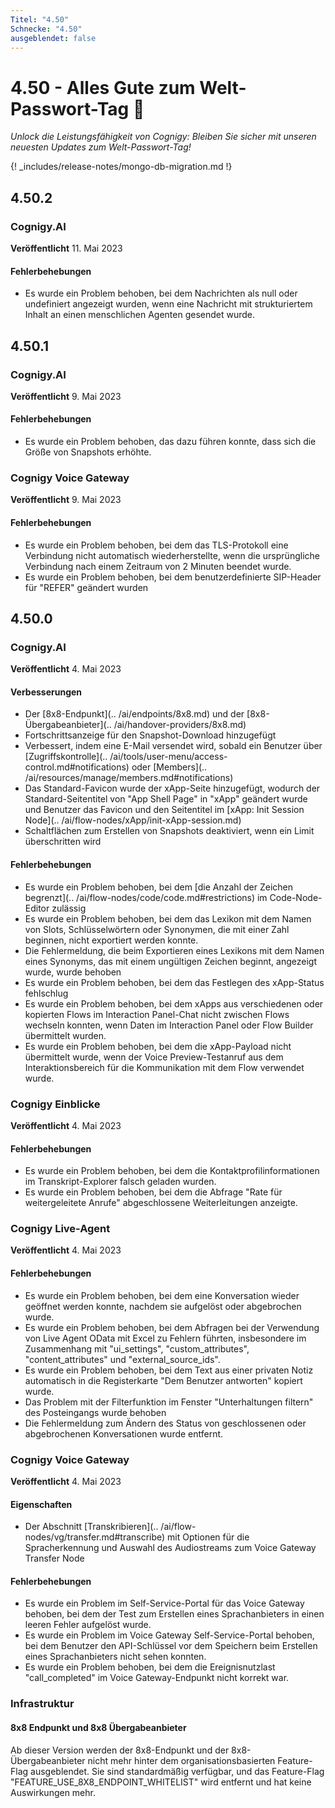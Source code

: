 ```yaml
---
Titel: "4.50"
Schnecke: "4.50"
ausgeblendet: false
---
```


# 4.50 - Alles Gute zum Welt-Passwort-Tag 🔑

_Unlock die Leistungsfähigkeit von Cognigy: Bleiben Sie sicher mit unseren neuesten Updates zum Welt-Passwort-Tag!_

{! _includes/release-notes/mongo-db-migration.md !}

## 4.50.2

### Cognigy.AI

**Veröffentlicht** 11. Mai 2023

#### Fehlerbehebungen

- Es wurde ein Problem behoben, bei dem Nachrichten als null oder undefiniert angezeigt wurden, wenn eine Nachricht mit strukturiertem Inhalt an einen menschlichen Agenten gesendet wurde.

## 4.50.1

### Cognigy.AI

**Veröffentlicht** 9. Mai 2023

#### Fehlerbehebungen

- Es wurde ein Problem behoben, das dazu führen konnte, dass sich die Größe von Snapshots erhöhte.

### Cognigy Voice Gateway

**Veröffentlicht** 9. Mai 2023

#### Fehlerbehebungen

- Es wurde ein Problem behoben, bei dem das TLS-Protokoll eine Verbindung nicht automatisch wiederherstellte, wenn die ursprüngliche Verbindung nach einem Zeitraum von 2 Minuten beendet wurde.
- Es wurde ein Problem behoben, bei dem benutzerdefinierte SIP-Header für "REFER" geändert wurden 

## 4.50.0

### Cognigy.AI

**Veröffentlicht** 4. Mai 2023

#### Verbesserungen

- Der [8x8-Endpunkt](.. /ai/endpoints/8x8.md) und der [8x8-Übergabeanbieter](.. /ai/handover-providers/8x8.md)
- Fortschrittsanzeige für den Snapshot-Download hinzugefügt 
- Verbessert, indem eine E-Mail versendet wird, sobald ein Benutzer über [Zugriffskontrolle](.. /ai/tools/user-menu/access-control.md#notifications) oder [Members](.. /ai/resources/manage/members.md#notifications)
- Das Standard-Favicon wurde der xApp-Seite hinzugefügt, wodurch der Standard-Seitentitel von "App Shell Page" in "xApp" geändert wurde und Benutzer das Favicon und den Seitentitel im [xApp: Init Session Node](.. /ai/flow-nodes/xApp/init-xApp-session.md)
- Schaltflächen zum Erstellen von Snapshots deaktiviert, wenn ein Limit überschritten wird

#### Fehlerbehebungen

- Es wurde ein Problem behoben, bei dem [die Anzahl der Zeichen begrenzt](.. /ai/flow-nodes/code/code.md#restrictions) im Code-Node-Editor zulässig
- Es wurde ein Problem behoben, bei dem das Lexikon mit dem Namen von Slots, Schlüsselwörtern oder Synonymen, die mit einer Zahl beginnen, nicht exportiert werden konnte.
- Die Fehlermeldung, die beim Exportieren eines Lexikons mit dem Namen eines Synonyms, das mit einem ungültigen Zeichen beginnt, angezeigt wurde, wurde behoben
- Es wurde ein Problem behoben, bei dem das Festlegen des xApp-Status fehlschlug
- Es wurde ein Problem behoben, bei dem xApps aus verschiedenen oder kopierten Flows im Interaction Panel-Chat nicht zwischen Flows wechseln konnten, wenn Daten im Interaction Panel oder Flow Builder übermittelt wurden.
- Es wurde ein Problem behoben, bei dem die xApp-Payload nicht übermittelt wurde, wenn der Voice Preview-Testanruf aus dem Interaktionsbereich für die Kommunikation mit dem Flow verwendet wurde.

### Cognigy Einblicke

**Veröffentlicht** 4. Mai 2023

#### Fehlerbehebungen

- Es wurde ein Problem behoben, bei dem die Kontaktprofilinformationen im Transkript-Explorer falsch geladen wurden.
- Es wurde ein Problem behoben, bei dem die Abfrage "Rate für weitergeleitete Anrufe" abgeschlossene Weiterleitungen anzeigte.

### Cognigy Live-Agent

**Veröffentlicht** 4. Mai 2023

#### Fehlerbehebungen

- Es wurde ein Problem behoben, bei dem eine Konversation wieder geöffnet werden konnte, nachdem sie aufgelöst oder abgebrochen wurde.
- Es wurde ein Problem behoben, bei dem Abfragen bei der Verwendung von Live Agent OData mit Excel zu Fehlern führten, insbesondere im Zusammenhang mit "ui_settings", "custom_attributes", "content_attributes" und "external_source_ids".
- Es wurde ein Problem behoben, bei dem Text aus einer privaten Notiz automatisch in die Registerkarte "Dem Benutzer antworten" kopiert wurde.
- Das Problem mit der Filterfunktion im Fenster "Unterhaltungen filtern" des Posteingangs wurde behoben
- Die Fehlermeldung zum Ändern des Status von geschlossenen oder abgebrochenen Konversationen wurde entfernt.

### Cognigy Voice Gateway

**Veröffentlicht** 4. Mai 2023

#### Eigenschaften

- Der Abschnitt [Transkribieren](.. /ai/flow-nodes/vg/transfer.md#transcribe) mit Optionen für die Spracherkennung und Auswahl des Audiostreams zum Voice Gateway Transfer Node

#### Fehlerbehebungen

- Es wurde ein Problem im Self-Service-Portal für das Voice Gateway behoben, bei dem der Test zum Erstellen eines Sprachanbieters in einen leeren Fehler aufgelöst wurde.
- Es wurde ein Problem im Voice Gateway Self-Service-Portal behoben, bei dem Benutzer den API-Schlüssel vor dem Speichern beim Erstellen eines Sprachanbieters nicht sehen konnten.
- Es wurde ein Problem behoben, bei dem die Ereignisnutzlast "call_completed" im Voice Gateway-Endpunkt nicht korrekt war.

### Infrastruktur

#### 8x8 Endpunkt und 8x8 Übergabeanbieter

Ab dieser Version werden der 8x8-Endpunkt und der 8x8-Übergabeanbieter nicht mehr hinter dem organisationsbasierten Feature-Flag ausgeblendet. Sie sind standardmäßig verfügbar, und das Feature-Flag "FEATURE_USE_8X8_ENDPOINT_WHITELIST" wird entfernt und hat keine Auswirkungen mehr.